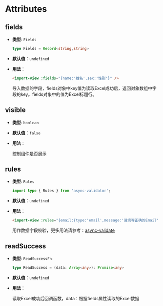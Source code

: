 # Attributes

## fields

- **类型**: `Fields`

  ```ts
  type Fields = Record<string,string>
  ```

- **默认值**：`undefined`

- **用法**：

  ```html
  <import-view :fields="{name:'姓名',sex:'性别'}" />
  ```

  导入数据的字段，fields对象中key值为读取Excel成功后，返回对象数组中字段的key。fields对象中的值为Excel标题行。

## visible

- **类型**: `boolean`

- **默认值**：`false`

- **用法**：

  控制组件是否展示

## rules

- **类型**: `Rules`

  ```ts
  import type { Rules } from 'async-validator';
  ```

- **默认值**：`undefined`

- **用法**：

  ```html
  <import-view :rules="{email:{type:'email',message:'请填写正确的Email'}}" />
  ```

  用作数据字段校验，更多用法请参考：[async-validate](https://github.com/tmpfs/async-validate)

## readSuccess

- **类型**: `ReadSuccessFn`

  ```ts
  type ReadSuccess = (data: Array<any>): Promise<any>
  ```

- **默认值**：`undefined`

- **用法**：

  读取Excel成功后回调函数，data：根据fields属性读取的Excel数据
